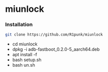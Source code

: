 # miunlock
### Installation
```bash
git clone https://github.com/R1punk/miunlock
```
- cd miunlock
- dpkg -i adb-fastboot_0.2.0-5_aarch64.deb
- apt install -f
- bash setup.sh
- bash un.sh
